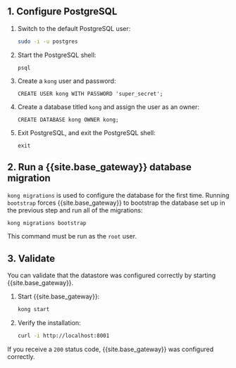 ## 1. Configure PostgreSQL 

1. Switch to the default PostgreSQL user: 

    ```sh
    sudo -i -u postgres
    ```
1. Start the PostgreSQL shell:

    ```
    psql 
    ```
1. Create a `kong` user and password:

    ```
    CREATE USER kong WITH PASSWORD 'super_secret';
    ```
1. Create a database titled `kong` and assign the user as an owner:

    ```
    CREATE DATABASE kong OWNER kong;
    ```
1. Exit PostgreSQL, and exit the PostgreSQL shell:
    
    ```
    exit
    ```

## 2. Run a {{site.base_gateway}} database migration

`kong migrations` is used to configure the database for the first time. 
Running `bootstrap` forces {{site.base_gateway}} to bootstrap the database set up in the previous step and run all of the migrations: 

```sh
kong migrations bootstrap
```

This command must be run as the `root` user. 

## 3. Validate

You can validate that the datastore was configured correctly by starting {{site.base_gateway}}. 

1. Start {{site.base_gateway}}:

    ```sh
    kong start
    ```
2. Verify the installation:

    ```sh
    curl -i http://localhost:8001
    ```
If you receive a `200` status code, {{site.base_gateway}} was configured correctly. 